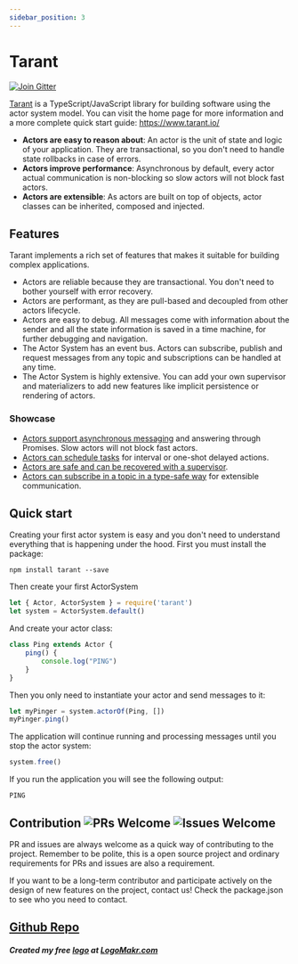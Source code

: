 ```yaml
---
sidebar_position: 3
---
```


# Tarant

[![Join Gitter](https://img.shields.io/gitter/room/TechnologyAdvice/Stardust.svg)](https://gitter.im/tarantx/general?utm_source=share-link&utm_medium=link&utm_campaign=share-link)

[Tarant](https://www.tarant.dev/) is a TypeScript/JavaScript library for building software using the actor system model.
You can visit the home page for more information and a more complete quick start guide: https://www.tarant.io/

* **Actors are easy to reason about**: An actor is the unit of state and logic of your application.
They are transactional, so you don't need to handle state rollbacks in case of errors.
* **Actors improve performance**: Asynchronous by default, every actor actual communication is non-blocking so slow actors will not block fast actors.
* **Actors are extensible**: As actors are built on top of objects, actor classes can be inherited, 
composed and injected.

## Features

Tarant implements a rich set of features that makes it suitable for building complex applications.

* Actors are reliable because they are transactional. You don't need to bother yourself with error recovery.
* Actors are performant, as they are pull-based and decoupled from other actors lifecycle.
* Actors are easy to debug. All messages come with information about the sender and all the state information is saved
in a time machine, for further debugging and navigation.
* The Actor System has an event bus. Actors can subscribe, publish and request messages from any topic and subscriptions
can be handled at any time.
* The Actor System is highly extensive. You can add your own supervisor and materializers to add new features like
implicit persistence or rendering of actors.

### Showcase
* [Actors support asynchronous messaging](https://github.com/tarantx/tarant/tree/master/examples/ping-pong.js) and answering through Promises. Slow actors will not block fast actors.
* [Actors can schedule tasks](https://github.com/tarantx/tarant/tree/master/examples/scheduleds.js) for interval or one-shot delayed actions.
* [Actors are safe and can be recovered with a supervisor](https://github.com/tarantx/tarant/tree/master/examples/supervisor.js).
* [Actors can subscribe in a topic in a type-safe way](https://github.com/tarantx/tarant/tree/master/examples/pubsub.js) for extensible communication.

## Quick start

Creating your first actor system is easy and you don't need to understand everything that is happening under the hood.
First you must install the package:

`npm install tarant --save`

Then create your first ActorSystem

```js
let { Actor, ActorSystem } = require('tarant')
let system = ActorSystem.default()
```

And create your actor class:

```js
class Ping extends Actor {
    ping() {
        console.log("PING")
    }
}
```

Then you only need to instantiate your actor and send messages to it:

```js
let myPinger = system.actorOf(Ping, [])
myPinger.ping()
```

The application will continue running and processing messages until you stop the actor system:

```js
system.free()
```
If you run the application you will see the following output:

```
PING
```

## Contribution ![PRs Welcome](https://img.shields.io/badge/PRs-welcome-brightgreen.svg) ![Issues Welcome](https://img.shields.io/badge/issues-welcome-brightgreen.svg)

PR and issues are always welcome as a quick way of contributing to the project. Remember to be polite, this is a open source
project and ordinary requirements for PRs and issues are also a requirement.

If you want to be a long-term contributor and participate actively on the design of new features on the project, contact
us! Check the package.json to see who you need to contact.

## [Github Repo](https://github.com/tarantx)

##### Created my free [logo](https://logomakr.com/43ipOz) at <a href="http://logomakr.com" title="Logo Makr">LogoMakr.com</a> 
